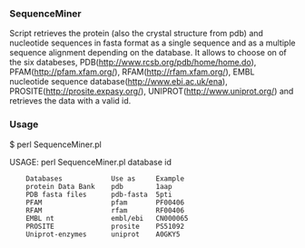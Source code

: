 ### SequenceMiner

Script retrieves the protein (also the crystal structure from pdb) and nucleotide sequences in fasta format 
as a single sequence and as a multiple sequence alignment depending on the database. It allows to choose on of 
the six databeses, PDB(http://www.rcsb.org/pdb/home/home.do), PFAM(http://pfam.xfam.org/), RFAM(http://rfam.xfam.org/),
EMBL nucleotide sequence database(http://www.ebi.ac.uk/ena), PROSITE(http://prosite.expasy.org/), 
UNIPROT(http://www.uniprot.org/) and retrieves the data with a valid id.

### Usage

$ perl SequenceMiner.pl 

USAGE: perl SequenceMiner.pl database id

		Databases	    	 Use as		Example
		protein Data Bank	 pdb		1aap
		PDB fasta files		 pdb-fasta	5pti
		PFAM		 	     pfam		PF00406
		RFAM		 	     rfam		RF00406
		EMBL nt		 	     embl/ebi	CN000065
		PROSITE		 	     prosite	PS51092
		Uniprot-enzymes	 	 uniprot	A0GKY5

